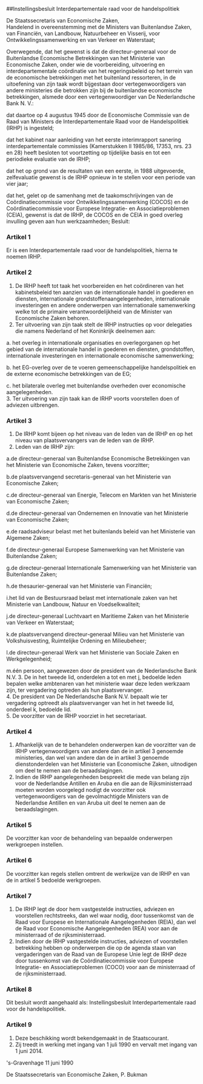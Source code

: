 <meta http-equiv='Content-Type' content='text/html; charset=utf-8' />

##Instellingsbesluit Interdepartementale raad voor de handelspolitiek

De Staatssecretaris van Economische Zaken,  
Handelend in overeenstemming met de Ministers van Buitenlandse Zaken, van Financiën, van Landbouw, Natuurbeheer en Visserij, voor Ontwikkelingssamenwerking en van Verkeer en Waterstaat;

Overwegende, dat het gewenst is dat de directeur-generaal voor de Buitenlandse Economische Betrekkingen van het Ministerie van Economische Zaken, onder wie de voorbereiding, uitvoering en interdepartementale coördinatie van het regeringsbeleid op het terrein van de economische betrekkingen met het buitenland ressorteren, in de uitoefening van zijn taak wordt bijgestaan door vertegenwoordigers van andere ministeries die betrokken zijn bij de buitenlandse economische betrekkingen, alsmede door een vertegenwoordiger van De Nederlandsche Bank N. V.:

dat daartoe op 4 augustus 1945 door de Economische Commissie van de Raad van Ministers de Interdepartementale Raad voor de Handelspolitiek (IRHP) is ingesteld;

dat het kabinet naar aanleiding van het eerste interimrapport sanering interdepartementale commissies (Kamerstukken II 1985/86, 17353, nrs. 23 en 28) heeft besloten tot voortzetting op tijdelijke basis en tot een periodieke evaluatie van de IRHP;

dat het op grond van de resultaten van een eerste, in 1988 uitgevoerde, zelfevaluatie gewenst is de IRHP opnieuw in te stellen voor een periode van vier jaar;

dat het, gelet op de samenhang met de taakomschrijvingen van de Coördinatiecommissie voor Ontwikkelingssamenwerking (COCOS) en de Coördinatiecommissie voor Europese Integratie- en Associatieproblemen (CEIA), gewenst is dat de IRHP, de COCOS en de CEIA in goed overleg invulling geven aan hun werkzaamheden;   Besluit:    

### Artikel  1  

Er is een Interdepartementale raad voor de handelspolitiek, hierna te noemen IRHP. 

### Artikel  2  

1.  De IRHP heeft tot taak het voorbereiden en het coördineren van het kabinetsbeleid ten aanzien van de internationale handel in goederen en diensten, internationale grondstoffenaangelegenheden, internationale investeringen en andere onderwerpen van internationale samenwerking welke tot de primaire verantwoordelijkheid van de Minister van Economische Zaken behoren.   
2.  Ter uitvoering van zijn taak stelt de IRHP instructies op voor delegaties die namens Nederland of het Koninkrijk deelnemen aan: 

a. het overleg in internationale organisaties en overlegorganen op het gebied van de internationale handel in goederen en diensten, grondstoffen, internationale investeringen en internationale economische samenwerking; 

b. het EG-overleg over de te voeren gemeenschappelijke handelspolitiek en de externe economische betrekkingen van de EG; 

c. het bilaterale overleg met buitenlandse overheden over economische aangelegenheden.    
3.  Ter uitvoering van zijn taak kan de IRHP voorts voorstellen doen of adviezen uitbrengen.  

### Artikel  3  

1.  De IRHP komt bijeen op het niveau van de leden van de IRHP en op het niveau van plaatsvervangers van de leden van de IRHP.  
2. Leden van de IRHP zijn:

a.de directeur-generaal van Buitenlandse Economische Betrekkingen van het Ministerie van Economische Zaken, tevens voorzitter;

b.de plaatsvervangend secretaris-generaal van het Ministerie van Economische Zaken;

c.de directeur-generaal van Energie, Telecom en Markten van het Ministerie van Economische Zaken;

d.de directeur-generaal van Ondernemen en Innovatie van het Ministerie van Economische Zaken;

e.de raadsadviseur belast met het buitenlands beleid van het Ministerie van Algemene Zaken;

f.de directeur-generaal Europese Samenwerking van het Ministerie van Buitenlandse Zaken;

g.de directeur-generaal Internationale Samenwerking van het Ministerie van Buitenlandse Zaken;

h.de thesaurier-generaal van het Ministerie van Financiën;

i.het lid van de Bestuursraad belast met internationale zaken van het Ministerie van Landbouw, Natuur en Voedselkwaliteit;

j.de directeur-generaal Luchtvaart en Maritieme Zaken van het Ministerie van Verkeer en Waterstaat;

k.de plaatsvervangend directeur-generaal Milieu van het Ministerie van Volkshuisvesting, Ruimtelijke Ordening en Milieubeheer;

l.de directeur-generaal Werk van het Ministerie van Sociale Zaken en Werkgelegenheid;

m.één persoon, aangewezen door de president van de Nederlandsche Bank N.V. 
3.  De in het tweede lid, onderdelen a tot en met j, bedoelde leden bepalen welke ambtenaren van het ministerie waar deze leden werkzaam zijn, ter vergadering optreden als hun plaatsvervanger.  
4.  De president van De Nederlandsche Bank N.V. bepaalt wie ter vergadering optreedt als plaatsvervanger van het in het tweede lid, onderdeel k, bedoelde lid.  
5.  De voorzitter van de IRHP voorziet in het secretariaat.  

### Artikel  4  

1.  Afhankelijk van de te behandelen onderwerpen kan de voorzitter van de IRHP vertegenwoordigers van andere dan de in artikel 3 genoemde ministeries, dan wel van andere dan de in artikel 3 genoemde dienstonderdelen van het Ministerie van Economische Zaken, uitnodigen om deel te nemen aan de beraadslagingen.   
2.  Indien de IRHP aangelegenheden bespreekt die mede van belang zijn voor de Nederlandse Antillen en Aruba en die aan de Rijksministerraad moeten worden voorgelegd nodigt de voorzitter ook vertegenwoordigers van de gevolmachtigde Ministers van de Nederlandse Antillen en van Aruba uit deel te nemen aan de beraadslagingen.  

### Artikel  5  

De voorzitter kan voor de behandeling van bepaalde onderwerpen werkgroepen instellen. 

### Artikel  6  

De voorzitter kan regels stellen omtrent de werkwijze van de IRHP en van de in artikel 5 bedoelde werkgroepen. 

### Artikel  7  

1.  De IRHP legt de door hem vastgestelde instructies, adviezen en voorstellen rechtstreeks, dan wel waar nodig, door tussenkomst van de Raad voor Europese en Internationale Aangelegenheden (REIA), dan wel de Raad voor Economische Aangelegenheden (REA) voor aan de ministerraad of de rijksministerraad.   
2.  Indien door de IRHP vastgestelde instructies, adviezen of voorstellen betrekking hebben op onderwerpen die op de agenda staan van vergaderingen van de Raad van de Europese Unie legt de IRHP deze door tussenkomst van de Coördinatiecommissie voor Europese Integratie- en Associatieproblemen (COCO) voor aan de ministerraad of de rijksministerraad.  

### Artikel  8  

Dit besluit wordt aangehaald als: Instellingsbesluit Interdepartementale raad voor de handelspolitiek. 

### Artikel  9  

1.  Deze beschikking wordt bekendgemaakt in de Staatscourant.   
2.  Zij treedt in werking met ingang van 1 juli 1990 en vervalt met ingang van 1 juni 2014.  

's-Gravenhage 
11 juni 1990    

De 
Staatssecretaris van Economische Zaken, 
P. Bukman      

